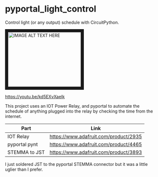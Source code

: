 # pyportal_light_control
Control light (or any output) schedule with CircuitPython. 


<a href="https://www.youtube.com/watch?v=kd5EXvXaeIk&feature=youtu.be
" target="_blank"><img src="http://img.youtube.com/kd5EXvXaeIk&feature/0.jpg" 
alt="IMAGE ALT TEXT HERE" width="240" height="180" border="10" /></a>


https://youtu.be/kd5EXvXaeIk

This project uses an IOT Power Relay, and pyportal to automate the schedule of anything plugged into the relay by checking the time from the internet. 

| Part        | Link           | 
| ------------- |:-------------:| 
| IOT Relay | https://www.adafruit.com/product/2935 | 
| pyportal pynt  | https://www.adafruit.com/product/4465 |
| STEMMA to JST  | https://www.adafruit.com/product/3893  |

I just soldered JST to the pyportal STEMMA connector but it was a little uglier than I prefer. 
